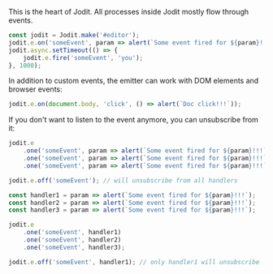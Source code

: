 This is the heart of Jodit. All processes inside Jodit mostly flow through events.

```js
const jodit = Jodit.make('#editor');
jodit.e.on('someEvent', param => alert(`Some event fired for ${param}!!!`));
jodit.async.setTimeout(() => {
	jodit.e.fire('someEvent', 'you');
}, 1000);
```

In addition to custom events, the emitter can work with DOM elements and browser events:

```js
jodit.e.on(document.body, 'click', () => alert(`Doc click!!!`));
```

If you don't want to listen to the event anymore, you can unsubscribe from it:

```js
jodit.e
	.one('someEvent', param => alert(`Some event fired for ${param}!!!`))
	.one('someEvent', param => alert(`Some event fired for ${param}!!!`))
	.one('someEvent', param => alert(`Some event fired for ${param}!!!`));

jodit.e.off('someEvent'); // will unsubscribe from all handlers
```

```js
const handler1 = param => alert(`Some event fired for ${param}!!!`);
const handler2 = param => alert(`Some event fired for ${param}!!!`);
const handler3 = param => alert(`Some event fired for ${param}!!!`);

jodit.e
	.one('someEvent', handler1)
	.one('someEvent', handler2)
	.one('someEvent', handler3);

jodit.e.off('someEvent', handler1); // only handler1 will unsubscribe
```
